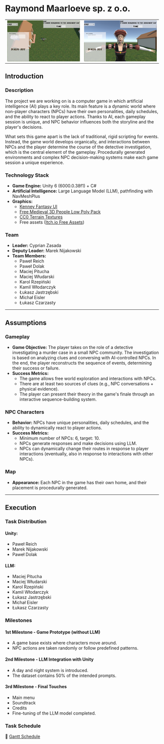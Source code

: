 # Raymond Maarloeve sp. z o.o.

<table>
<tr>
<td>
<img src="Documents/Screenshots/Game.png" alt="Screenshot" width="600"/>
</td>
<td>
<img src="Documents/Screenshots/GameInteraction.png" alt="Screenshot" width="600"/>
</td>
</tr>
</table>

## Introduction

### Description
The project we are working on is a computer game in which artificial intelligence (AI) plays a key role. Its main feature is a dynamic world where non-player characters (NPCs) have their own personalities, daily schedules, and the ability to react to player actions. Thanks to AI, each gameplay session is unique, and NPC behavior influences both the storyline and the player's decisions.

What sets this game apart is the lack of traditional, rigid scripting for events. Instead, the game world develops organically, and interactions between NPCs and the player determine the course of the detective investigation, which is the central element of the gameplay. Procedurally generated environments and complex NPC decision-making systems make each game session a unique experience.

### Technology Stack
- **Game Engine:** Unity 6 (6000.0.38f1) + C#
- **Artificial Intelligence:** Large Language Model (LLM), pathfinding with NavMeshPlus
- **Graphics:** 
  - [Kenney Fantasy UI](https://kenney.nl/assets/fantasy-ui-borders) 
  - [Free Medieval 3D People Low Poly Pack](https://free-game-assets.itch.io/free-medieval-3d-people-low-poly-pack)
  - [CC0 Terrain Textures](https://opengameart.org/content/cc0-terrain-textures)
  - Free assets ([Itch.io Free Assets](https://itch.io/game-assets/free/tag-isometric))

### Team
- **Leader:** Cyprian Zasada
- **Deputy Leader:** Marek Nijakowski
- **Team Members:**
  - Paweł Reich
  - Paweł Dolak
  - Maciej Pitucha
  - Maciej Włudarski
  - Karol Rzepiński
  - Kamil Włodarczyk
  - Łukasz Jastrzębski
  - Michał Eisler
  - Łukasz Czarzasty 

---

## Assumptions

### Gameplay
- **Game Objective:**
  The player takes on the role of a detective investigating a murder case in a small NPC community. The investigation is based on analyzing clues and conversing with AI-controlled NPCs. In the end, the player reconstructs the sequence of events, determining their success or failure.
- **Success Metrics:**
  - The game allows free world exploration and interactions with NPCs.
  - There are at least two sources of clues (e.g., NPC conversations + physical evidence).
  - The player can present their theory in the game's finale through an interactive sequence-building system.

### NPC Characters
- **Behavior:**
  NPCs have unique personalities, daily schedules, and the ability to dynamically react to player actions.
- **Success Metrics:**
  - Minimum number of NPCs: 6, target: 10.
  - NPCs generate responses and make decisions using LLM.
  - NPCs can dynamically change their routes in response to player interactions (eventually, also in response to interactions with other NPCs).

### Map
- **Appearance:**
  Each NPC in the game has their own home, and their placement is procedurally generated.

---

## Execution

### Task Distribution
#### Unity:
- Paweł Reich
- Marek Nijakowski
- Paweł Dolak

#### LLM:
- Maciej Pitucha
- Maciej Włudarski
- Karol Rzepiński
- Kamil Włodarczyk
- Łukasz Jastrzębski
- Michał Eisler
- Łukasz Czarzasty

### Milestones
#### 1st Milestone - Game Prototype (without LLM)
- A game base exists where characters move around.
- NPC actions are taken randomly or follow predefined patterns.

#### 2nd Milestone - LLM Integration with Unity
- A day and night system is introduced.
- The dataset contains 50% of the intended prompts.

#### 3rd Milestone - Final Touches
- Main menu
- Soundtrack
- Credits
- Fine-tuning of the LLM model completed.

### Task Schedule
📌 [Gantt Schedule](https://docs.google.com/spreadsheets/d/1uFGMCmiO6wAubyI_MKR1ynXz4QdD-30tejBS1lcy7w8/edit?usp=sharing)
